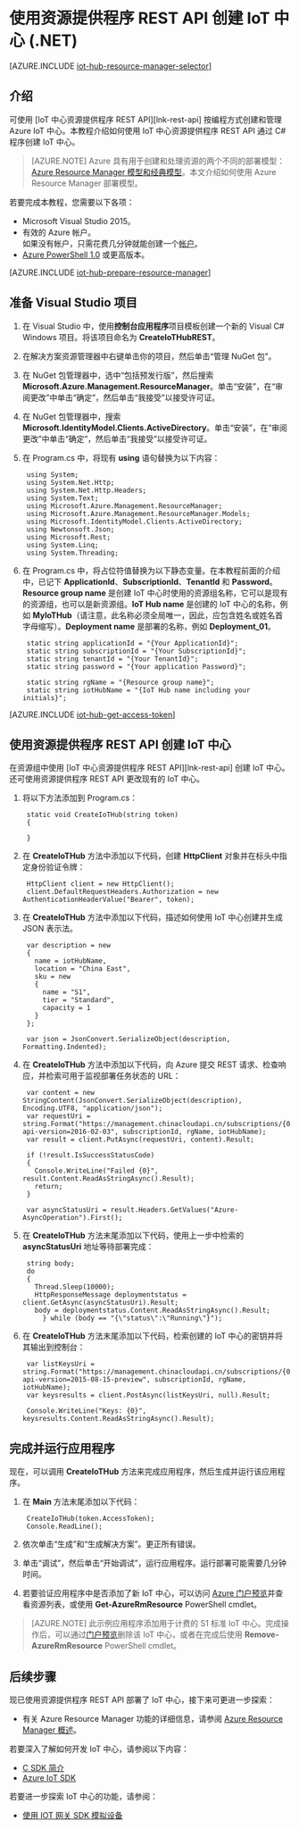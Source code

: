 <properties
    pageTitle="使用资源提供程序 REST API 创建 Azure IoT 中心 | Azure"
    description="如何使用资源提供程序 REST API 创建 IoT 中心。"
    services="iot-hub"
    documentationcenter=".net"
    author="dominicbetts"
    manager="timlt"
    editor="" />
<tags
    ms.assetid="52814ee5-bc10-4abe-9eb2-f8973096c2d8"
    ms.service="iot-hub"
    ms.devlang="dotnet"
    ms.topic="article"
    ms.tgt_pltfrm="na"
    ms.workload="na"
    ms.date="11/16/2016"
    wacn.date="01/13/2017"
    ms.author="dobett" />  


# 使用资源提供程序 REST API 创建 IoT 中心 \(.NET\)
[AZURE.INCLUDE [iot-hub-resource-manager-selector](../../includes/iot-hub-resource-manager-selector.md)]

## 介绍
可使用 [IoT 中心资源提供程序 REST API][lnk-rest-api] 按编程方式创建和管理 Azure IoT 中心。本教程介绍如何使用 IoT 中心资源提供程序 REST API 通过 C\# 程序创建 IoT 中心。

> [AZURE.NOTE]
Azure 具有用于创建和处理资源的两个不同的部署模型：[Azure Resource Manager 模型和经典模型](/documentation/articles/resource-manager-deployment-model/)。本文介绍如何使用 Azure Resource Manager 部署模型。
> 
> 

若要完成本教程，您需要以下各项：

- Microsoft Visual Studio 2015。
- 有效的 Azure 帐户。<br/>如果没有帐户，只需花费几分钟就能创建一个[帐户][lnk-free-trial]。
- [Azure PowerShell 1.0][lnk-powershell-install] 或更高版本。

[AZURE.INCLUDE [iot-hub-prepare-resource-manager](../../includes/iot-hub-prepare-resource-manager.md)]

## 准备 Visual Studio 项目
1. 在 Visual Studio 中，使用**控制台应用程序**项目模板创建一个新的 Visual C\# Windows 项目。将该项目命名为 **CreateIoTHubREST**。
2. 在解决方案资源管理器中右键单击你的项目，然后单击“管理 NuGet 包”。

3. 在 NuGet 包管理器中，选中“包括预发行版”，然后搜索 **Microsoft.Azure.Management.ResourceManager**。单击“安装”，在“审阅更改”中单击“确定”，然后单击“我接受”以接受许可证。

4. 在 NuGet 包管理器中，搜索 **Microsoft.IdentityModel.Clients.ActiveDirectory**。单击“安装”，在“审阅更改”中单击“确定”，然后单击“我接受”以接受许可证。

6. 在 Program.cs 中，将现有 **using** 语句替换为以下内容：
   
    
	    using System;
	    using System.Net.Http;
	    using System.Net.Http.Headers;
	    using System.Text;
	    using Microsoft.Azure.Management.ResourceManager;
	    using Microsoft.Azure.Management.ResourceManager.Models;
	    using Microsoft.IdentityModel.Clients.ActiveDirectory;
	    using Newtonsoft.Json;
	    using Microsoft.Rest;
	    using System.Linq;
	    using System.Threading;
    
    
6. 在 Program.cs 中，将占位符值替换为以下静态变量。在本教程前面的介绍中，已记下 **ApplicationId**、**SubscriptionId**、**TenantId** 和 **Password**。**Resource group name** 是创建 IoT 中心时使用的资源组名称，它可以是现有的资源组，也可以是新资源组。**IoT Hub name** 是创建的 IoT 中心的名称，例如 **MyIoTHub**（请注意，此名称必须全局唯一，因此，应包含姓名或姓名首字母缩写）。**Deployment name** 是部署的名称，例如 **Deployment\_01**。

    
	    static string applicationId = "{Your ApplicationId}";
	    static string subscriptionId = "{Your SubscriptionId}";
	    static string tenantId = "{Your TenantId}";
	    static string password = "{Your application Password}";
   
	    static string rgName = "{Resource group name}";
	    static string iotHubName = "{IoT Hub name including your initials}";
    

[AZURE.INCLUDE [iot-hub-get-access-token](../../includes/iot-hub-get-access-token.md)]

## 使用资源提供程序 REST API 创建 IoT 中心
在资源组中使用 [IoT 中心资源提供程序 REST API][lnk-rest-api] 创建 IoT 中心。还可使用资源提供程序 REST API 更改现有的 IoT 中心。

1. 将以下方法添加到 Program.cs：
    
    
	    static void CreateIoTHub(string token)
	    {
        
	    }
    

2. 在 **CreateIoTHub** 方法中添加以下代码，创建 **HttpClient** 对象并在标头中指定身份验证令牌：

    
	    HttpClient client = new HttpClient();
	    client.DefaultRequestHeaders.Authorization = new AuthenticationHeaderValue("Bearer", token);
    

3. 在 **CreateIoTHub** 方法中添加以下代码，描述如何使用 IoT 中心创建并生成 JSON 表示法。

    
	    var description = new
	    {
	      name = iotHubName,
	      location = "China East",
	      sku = new
	      {
	        name = "S1",
	        tier = "Standard",
	        capacity = 1
	      }
	    };
    
	    var json = JsonConvert.SerializeObject(description, Formatting.Indented);
    

4. 在 **CreateIoTHub** 方法中添加以下代码，向 Azure 提交 REST 请求、检查响应，并检索可用于监视部署任务状态的 URL：

    
	    var content = new StringContent(JsonConvert.SerializeObject(description), Encoding.UTF8, "application/json");
	    var requestUri = string.Format("https://management.chinacloudapi.cn/subscriptions/{0}/resourcegroups/{1}/providers/Microsoft.devices/IotHubs/{2}?api-version=2016-02-03", subscriptionId, rgName, iotHubName);
	    var result = client.PutAsync(requestUri, content).Result;
      
	    if (!result.IsSuccessStatusCode)
	    {
	      Console.WriteLine("Failed {0}", result.Content.ReadAsStringAsync().Result);
	      return;
	    }
    
	    var asyncStatusUri = result.Headers.GetValues("Azure-AsyncOperation").First();
    

5. 在 **CreateIoTHub** 方法末尾添加以下代码，使用上一步中检索的 **asyncStatusUri** 地址等待部署完成：

    
	    string body;
	    do
	    {
	      Thread.Sleep(10000);
	      HttpResponseMessage deploymentstatus = client.GetAsync(asyncStatusUri).Result;
	      body = deploymentstatus.Content.ReadAsStringAsync().Result;
    	    } while (body == "{\"status\":\"Running\"}");
    

6. 在 **CreateIoTHub** 方法末尾添加以下代码，检索创建的 IoT 中心的密钥并将其输出到控制台：

    
	    var listKeysUri = string.Format("https://management.chinacloudapi.cn/subscriptions/{0}/resourceGroups/{1}/providers/Microsoft.Devices/IotHubs/{2}/IoTHubKeys/listkeys?api-version=2015-08-15-preview", subscriptionId, rgName, iotHubName);
	    var keysresults = client.PostAsync(listKeysUri, null).Result;
    
	    Console.WriteLine("Keys: {0}", keysresults.Content.ReadAsStringAsync().Result);
    
    
## 完成并运行应用程序

现在，可以调用 **CreateIoTHub** 方法来完成应用程序，然后生成并运行该应用程序。

1. 在 **Main** 方法末尾添加以下代码：

    
	    CreateIoTHub(token.AccessToken);
	    Console.ReadLine();
    
    
2. 依次单击“生成”和“生成解决方案”。更正所有错误。

3. 单击“调试”，然后单击“开始调试”，运行应用程序。运行部署可能需要几分钟时间。
4. 若要验证应用程序中是否添加了新 IoT 中心，可以访问 [Azure 门户预览][lnk-azure-portal]并查看资源列表，或使用 **Get-AzureRmResource** PowerShell cmdlet。

> [AZURE.NOTE] 此示例应用程序添加用于计费的 S1 标准 IoT 中心。完成操作后，可以通过[门户预览][lnk-azure-portal]删除该 IoT 中心，或者在完成后使用 **Remove-AzureRmResource** PowerShell cmdlet。

## 后续步骤
现已使用资源提供程序 REST API 部署了 IoT 中心，接下来可更进一步探索：


- 有关 Azure Resource Manager 功能的详细信息，请参阅 [Azure Resource Manager 概述][lnk-azure-rm-overview]。

若要深入了解如何开发 IoT 中心，请参阅以下内容：

- [C SDK 简介][lnk-c-sdk]
- [Azure IoT SDK][lnk-sdks]

若要进一步探索 IoT 中心的功能，请参阅：

- [使用 IOT 网关 SDK 模拟设备][lnk-gateway]

<!-- Links -->
[lnk-free-trial]: /pricing/1rmb-trial/
[lnk-azure-portal]: https://portal.azure.cn/
[lnk-powershell-install]: /documentation/articles/powershell-install-configure/

[lnk-azure-rm-overview]: /documentation/articles/resource-group-overview/

[lnk-c-sdk]: /documentation/articles/iot-hub-device-sdk-c-intro/
[lnk-sdks]: /documentation/articles/iot-hub-devguide-sdks/

[lnk-gateway]: /documentation/articles/iot-hub-linux-gateway-sdk-simulated-device/

<!---HONumber=Mooncake_0109_2017-->
<!--Update_Description:update wording-->